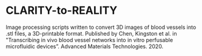# CLARITY-to-REALITY
Image processing scripts written to convert 3D images of blood vessels into .stl files, a 3D-printable format. Published by Chen, Kingston et al. in "Transcribing in vivo blood vessel networks into in vitro perfusable microfluidic devices”. Advanced Materials Technologies. 2020. 
